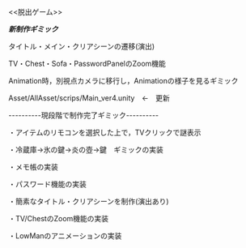 <<脱出ゲーム>>

*****新制作ギミック*****

タイトル・メイン・クリアシーンの遷移(演出)

TV・Chest・Sofa・PasswordPanelのZoom機能

Animation時，別視点カメラに移行し，Animationの様子を見るギミック


Asset/AllAsset/scrips/Main_ver4.unity　←　更新

----------現段階で制作完了ギミック----------

・アイテムのリモコンを選択した上で，TVクリックで謎表示

・冷蔵庫→氷の鍵→炎の壺→鍵　ギミックの実装

・メモ帳の実装

・パスワード機能の実装

・簡素なタイトル・クリアシーンを制作(演出あり)

・TV/ChestのZoom機能の実装

・LowManのアニメーションの実装
